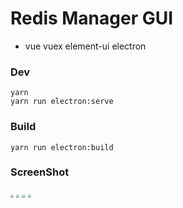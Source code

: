 # Redis Manager GUI

- vue vuex element-ui electron

### Dev

```
yarn 
yarn run electron:serve
```



### Build

```
yarn run electron:build
```



###  ScreenShot

<img src="https://gitee.com/neko_studio/nekostudioimages/raw/master/rmg/Snipaste_2021-07-31_14-57-45.png" style="zoom:33%;" />

<img src="https://gitee.com/neko_studio/nekostudioimages/raw/master/rmg/Snipaste_2021-07-30_13-27-43.png" style="zoom:33%;" />

<img src="https://gitee.com/neko_studio/nekostudioimages/raw/master/rmg/Snipaste_2021-07-30_13-28-03.png" style="zoom:33%;" />

<img src="https://gitee.com/neko_studio/nekostudioimages/raw/master/rmg/Snipaste_2021-07-30_13-27-03.png" style="zoom:33%;" />

```

```